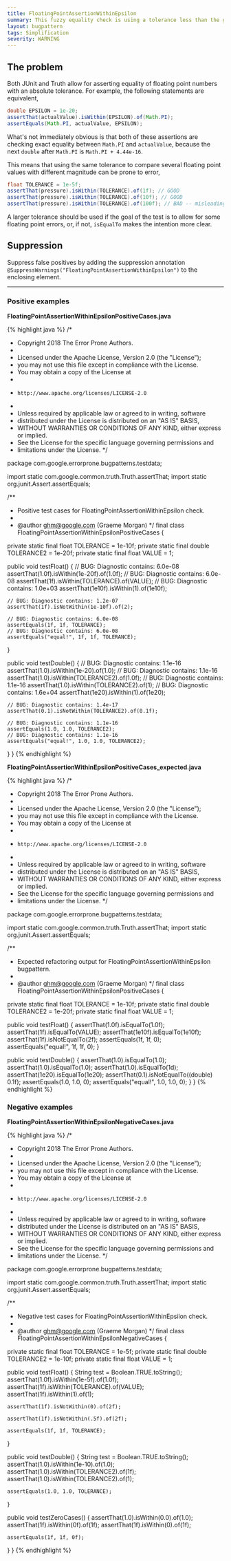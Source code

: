 ```yaml
---
title: FloatingPointAssertionWithinEpsilon
summary: This fuzzy equality check is using a tolerance less than the gap to the next number. You may want a less restrictive tolerance, or to assert equality.
layout: bugpattern
tags: Simplification
severity: WARNING
---
```


<!--
*** AUTO-GENERATED, DO NOT MODIFY ***
To make changes, edit the @BugPattern annotation or the explanation in docs/bugpattern.
-->

## The problem
Both JUnit and Truth allow for asserting equality of floating point numbers with
an absolute tolerance. For example, the following statements are equivalent,

```java
double EPSILON = 1e-20;
assertThat(actualValue).isWithin(EPSILON).of(Math.PI);
assertEquals(Math.PI, actualValue, EPSILON);
```

What's not immediately obvious is that both of these assertions are checking
exact equality between `Math.PI` and `actualValue`, because the next `double`
after `Math.PI` is `Math.PI + 4.44e-16`.

This means that using the same tolerance to compare several floating point
values with different magnitude can be prone to error,

```java
float TOLERANCE = 1e-5f;
assertThat(pressure).isWithin(TOLERANCE).of(1f); // GOOD
assertThat(pressure).isWithin(TOLERANCE).of(10f); // GOOD
assertThat(pressure).isWithin(TOLERANCE).of(100f); // BAD -- misleading equals check
```

A larger tolerance should be used if the goal of the test is to allow for some
floating point errors, or, if not, `isEqualTo` makes the intention more clear.

## Suppression
Suppress false positives by adding the suppression annotation `@SuppressWarnings("FloatingPointAssertionWithinEpsilon")` to the enclosing element.

----------

### Positive examples
__FloatingPointAssertionWithinEpsilonPositiveCases.java__

{% highlight java %}
/*
 * Copyright 2018 The Error Prone Authors.
 *
 * Licensed under the Apache License, Version 2.0 (the "License");
 * you may not use this file except in compliance with the License.
 * You may obtain a copy of the License at
 *
 *     http://www.apache.org/licenses/LICENSE-2.0
 *
 * Unless required by applicable law or agreed to in writing, software
 * distributed under the License is distributed on an "AS IS" BASIS,
 * WITHOUT WARRANTIES OR CONDITIONS OF ANY KIND, either express or implied.
 * See the License for the specific language governing permissions and
 * limitations under the License.
 */

package com.google.errorprone.bugpatterns.testdata;

import static com.google.common.truth.Truth.assertThat;
import static org.junit.Assert.assertEquals;

/**
 * Positive test cases for FloatingPointAssertionWithinEpsilon check.
 *
 * @author ghm@google.com (Graeme Morgan)
 */
final class FloatingPointAssertionWithinEpsilonPositiveCases {

  private static final float TOLERANCE = 1e-10f;
  private static final double TOLERANCE2 = 1e-20f;
  private static final float VALUE = 1;

  public void testFloat() {
    // BUG: Diagnostic contains: 6.0e-08
    assertThat(1.0f).isWithin(1e-20f).of(1.0f);
    // BUG: Diagnostic contains: 6.0e-08
    assertThat(1f).isWithin(TOLERANCE).of(VALUE);
    // BUG: Diagnostic contains: 1.0e+03
    assertThat(1e10f).isWithin(1).of(1e10f);

    // BUG: Diagnostic contains: 1.2e-07
    assertThat(1f).isNotWithin(1e-10f).of(2);

    // BUG: Diagnostic contains: 6.0e-08
    assertEquals(1f, 1f, TOLERANCE);
    // BUG: Diagnostic contains: 6.0e-08
    assertEquals("equal!", 1f, 1f, TOLERANCE);
  }

  public void testDouble() {
    // BUG: Diagnostic contains: 1.1e-16
    assertThat(1.0).isWithin(1e-20).of(1.0);
    // BUG: Diagnostic contains: 1.1e-16
    assertThat(1.0).isWithin(TOLERANCE2).of(1.0f);
    // BUG: Diagnostic contains: 1.1e-16
    assertThat(1.0).isWithin(TOLERANCE2).of(1);
    // BUG: Diagnostic contains: 1.6e+04
    assertThat(1e20).isWithin(1).of(1e20);

    // BUG: Diagnostic contains: 1.4e-17
    assertThat(0.1).isNotWithin(TOLERANCE2).of(0.1f);

    // BUG: Diagnostic contains: 1.1e-16
    assertEquals(1.0, 1.0, TOLERANCE2);
    // BUG: Diagnostic contains: 1.1e-16
    assertEquals("equal!", 1.0, 1.0, TOLERANCE2);
  }
}
{% endhighlight %}

__FloatingPointAssertionWithinEpsilonPositiveCases_expected.java__

{% highlight java %}
/*
 * Copyright 2018 The Error Prone Authors.
 *
 * Licensed under the Apache License, Version 2.0 (the "License");
 * you may not use this file except in compliance with the License.
 * You may obtain a copy of the License at
 *
 *     http://www.apache.org/licenses/LICENSE-2.0
 *
 * Unless required by applicable law or agreed to in writing, software
 * distributed under the License is distributed on an "AS IS" BASIS,
 * WITHOUT WARRANTIES OR CONDITIONS OF ANY KIND, either express or implied.
 * See the License for the specific language governing permissions and
 * limitations under the License.
 */

package com.google.errorprone.bugpatterns.testdata;

import static com.google.common.truth.Truth.assertThat;
import static org.junit.Assert.assertEquals;

/**
 * Expected refactoring output for FloatingPointAssertionWithinEpsilon bugpattern.
 *
 * @author ghm@google.com (Graeme Morgan)
 */
final class FloatingPointAssertionWithinEpsilonPositiveCases {

  private static final float TOLERANCE = 1e-10f;
  private static final double TOLERANCE2 = 1e-20f;
  private static final float VALUE = 1;

  public void testFloat() {
    assertThat(1.0f).isEqualTo(1.0f);
    assertThat(1f).isEqualTo(VALUE);
    assertThat(1e10f).isEqualTo(1e10f);
    assertThat(1f).isNotEqualTo(2f);
    assertEquals(1f, 1f, 0);
    assertEquals("equal!", 1f, 1f, 0);
  }

  public void testDouble() {
    assertThat(1.0).isEqualTo(1.0);
    assertThat(1.0).isEqualTo(1.0);
    assertThat(1.0).isEqualTo(1d);
    assertThat(1e20).isEqualTo(1e20);
    assertThat(0.1).isNotEqualTo((double) 0.1f);
    assertEquals(1.0, 1.0, 0);
    assertEquals("equal!", 1.0, 1.0, 0);
  }
}
{% endhighlight %}

### Negative examples
__FloatingPointAssertionWithinEpsilonNegativeCases.java__

{% highlight java %}
/*
 * Copyright 2018 The Error Prone Authors.
 *
 * Licensed under the Apache License, Version 2.0 (the "License");
 * you may not use this file except in compliance with the License.
 * You may obtain a copy of the License at
 *
 *     http://www.apache.org/licenses/LICENSE-2.0
 *
 * Unless required by applicable law or agreed to in writing, software
 * distributed under the License is distributed on an "AS IS" BASIS,
 * WITHOUT WARRANTIES OR CONDITIONS OF ANY KIND, either express or implied.
 * See the License for the specific language governing permissions and
 * limitations under the License.
 */

package com.google.errorprone.bugpatterns.testdata;

import static com.google.common.truth.Truth.assertThat;
import static org.junit.Assert.assertEquals;

/**
 * Negative test cases for FloatingPointAssertionWithinEpsilon check.
 *
 * @author ghm@google.com (Graeme Morgan)
 */
final class FloatingPointAssertionWithinEpsilonNegativeCases {

  private static final float TOLERANCE = 1e-5f;
  private static final double TOLERANCE2 = 1e-10f;
  private static final float VALUE = 1;

  public void testFloat() {
    String test = Boolean.TRUE.toString();
    assertThat(1.0f).isWithin(1e-5f).of(1.0f);
    assertThat(1f).isWithin(TOLERANCE).of(VALUE);
    assertThat(1f).isWithin(1).of(1);

    assertThat(1f).isNotWithin(0).of(2f);

    assertThat(1f).isNotWithin(.5f).of(2f);

    assertEquals(1f, 1f, TOLERANCE);
  }

  public void testDouble() {
    String test = Boolean.TRUE.toString();
    assertThat(1.0).isWithin(1e-10).of(1.0);
    assertThat(1.0).isWithin(TOLERANCE2).of(1f);
    assertThat(1.0).isWithin(TOLERANCE2).of(1);

    assertEquals(1.0, 1.0, TOLERANCE);
  }

  public void testZeroCases() {
    assertThat(1.0).isWithin(0.0).of(1.0);
    assertThat(1f).isWithin(0f).of(1f);
    assertThat(1f).isWithin(0).of(1f);

    assertEquals(1f, 1f, 0f);
  }
}
{% endhighlight %}

